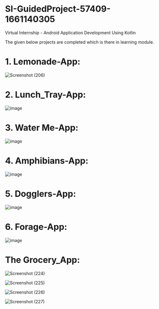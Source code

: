 # SI-GuidedProject-57409-1661140305
Virtual Internship - Android Application Development Using Kotlin

The given below projects are completed which is there in learning module.

# 1. Lemonade-App: 

![Screenshot (206)](https://user-images.githubusercontent.com/90563881/187044925-78d02447-240b-4bc3-8a23-588ec3a1c719.png)

# 2. Lunch_Tray-App:

![image](https://user-images.githubusercontent.com/90563881/187429675-773a2608-fd4e-46b9-8385-3c8c313d63d4.png)

# 3. Water Me-App:

![image](https://user-images.githubusercontent.com/90563881/187429929-64a4eff2-ec95-4216-b8d4-d5e7bb407ef2.png)

# 4. Amphibians-App:

![image](https://user-images.githubusercontent.com/90563881/187430086-ad8a97f4-9b4a-4317-92b9-5940db7fa151.png)


# 5. Dogglers-App:

![image](https://user-images.githubusercontent.com/90563881/187430184-b3765637-993e-4059-8034-547a1fac40b5.png)


# 6. Forage-App:

![image](https://user-images.githubusercontent.com/90563881/187432268-05967651-2ac2-4ce5-a88c-b18ef12c0cee.png)


# The Grocery_App:

![Screenshot (224)](https://user-images.githubusercontent.com/90563881/191252213-5f7220ac-7b43-4850-8915-5cc05f9d23b6.png)

![Screenshot (225)](https://user-images.githubusercontent.com/90563881/191252254-1e7637cc-5a7e-433b-9ffd-3b5983b67d21.png)

![Screenshot (226)](https://user-images.githubusercontent.com/90563881/191252291-ef851284-f84e-47e8-8103-5e6d2bf3a0e3.png)

![Screenshot (227)](https://user-images.githubusercontent.com/90563881/191252318-4c947229-49f6-4fdc-a0a7-5a6888346e92.png)

